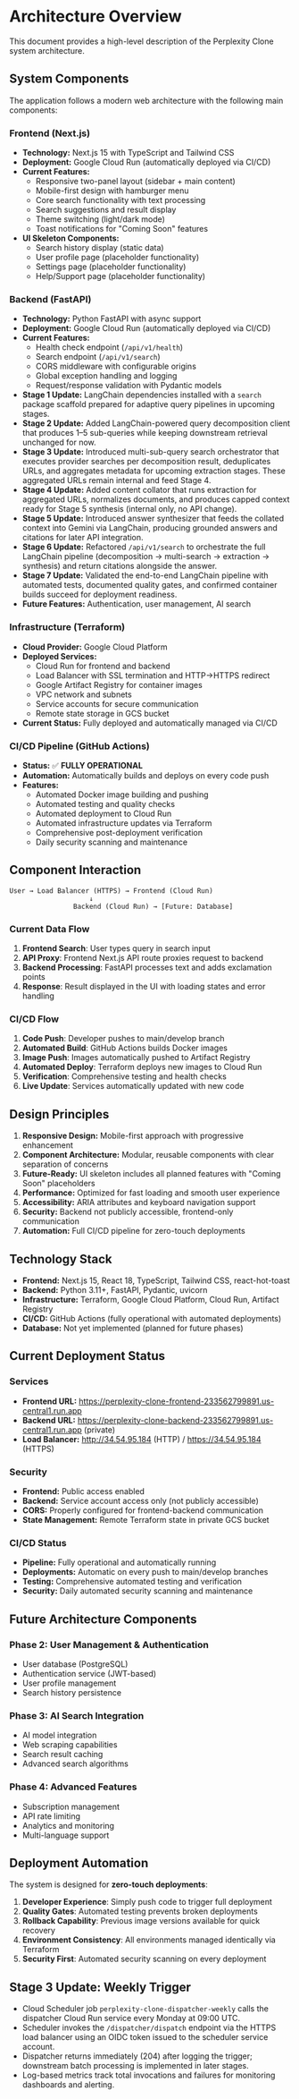 # Architecture Overview

This document provides a high-level description of the Perplexity Clone system architecture.

## System Components

The application follows a modern web architecture with the following main components:

### Frontend (Next.js)
- **Technology:** Next.js 15 with TypeScript and Tailwind CSS
- **Deployment:** Google Cloud Run (automatically deployed via CI/CD)
- **Current Features:** 
  - Responsive two-panel layout (sidebar + main content)
  - Mobile-first design with hamburger menu
  - Core search functionality with text processing
  - Search suggestions and result display
  - Theme switching (light/dark mode)
  - Toast notifications for "Coming Soon" features
- **UI Skeleton Components:**
  - Search history display (static data)
  - User profile page (placeholder functionality)
  - Settings page (placeholder functionality)
  - Help/Support page (placeholder functionality)

### Backend (FastAPI)
- **Technology:** Python FastAPI with async support
- **Deployment:** Google Cloud Run (automatically deployed via CI/CD)
- **Current Features:**
  - Health check endpoint (`/api/v1/health`)
  - Search endpoint (`/api/v1/search`)
  - CORS middleware with configurable origins
  - Global exception handling and logging
  - Request/response validation with Pydantic models
- **Stage 1 Update:** LangChain dependencies installed with a `search` package scaffold prepared for adaptive query pipelines in upcoming stages.
- **Stage 2 Update:** Added LangChain-powered query decomposition client that produces 1–5 sub-queries while keeping downstream retrieval unchanged for now.
- **Stage 3 Update:** Introduced multi-sub-query search orchestrator that executes provider searches per decomposition result, deduplicates URLs, and aggregates metadata for upcoming extraction stages. These aggregated URLs remain internal and feed Stage 4.
- **Stage 4 Update:** Added content collator that runs extraction for aggregated URLs, normalizes documents, and produces capped context ready for Stage 5 synthesis (internal only, no API change).
- **Stage 5 Update:** Introduced answer synthesizer that feeds the collated context into Gemini via LangChain, producing grounded answers and citations for later API integration.
- **Stage 6 Update:** Refactored `/api/v1/search` to orchestrate the full LangChain pipeline (decomposition → multi-search → extraction → synthesis) and return citations alongside the answer.
- **Stage 7 Update:** Validated the end-to-end LangChain pipeline with automated tests, documented quality gates, and confirmed container builds succeed for deployment readiness.
- **Future Features:** Authentication, user management, AI search

### Infrastructure (Terraform)
- **Cloud Provider:** Google Cloud Platform
- **Deployed Services:**
  - Cloud Run for frontend and backend
  - Load Balancer with SSL termination and HTTP→HTTPS redirect
  - Google Artifact Registry for container images
  - VPC network and subnets
  - Service accounts for secure communication
  - Remote state storage in GCS bucket
- **Current Status:** Fully deployed and automatically managed via CI/CD

### CI/CD Pipeline (GitHub Actions)
- **Status:** ✅ **FULLY OPERATIONAL**
- **Automation:** Automatically builds and deploys on every code push
- **Features:**
  - Automated Docker image building and pushing
  - Automated testing and quality checks
  - Automated deployment to Cloud Run
  - Automated infrastructure updates via Terraform
  - Comprehensive post-deployment verification
  - Daily security scanning and maintenance

## Component Interaction

```
User → Load Balancer (HTTPS) → Frontend (Cloud Run)
                    ↓
                Backend (Cloud Run) → [Future: Database]
```

### Current Data Flow
1. **Frontend Search**: User types query in search input
2. **API Proxy**: Frontend Next.js API route proxies request to backend
3. **Backend Processing**: FastAPI processes text and adds exclamation points
4. **Response**: Result displayed in the UI with loading states and error handling

### CI/CD Flow
1. **Code Push**: Developer pushes to main/develop branch
2. **Automated Build**: GitHub Actions builds Docker images
3. **Image Push**: Images automatically pushed to Artifact Registry
4. **Automated Deploy**: Terraform deploys new images to Cloud Run
5. **Verification**: Comprehensive testing and health checks
6. **Live Update**: Services automatically updated with new code

## Design Principles

1. **Responsive Design:** Mobile-first approach with progressive enhancement
2. **Component Architecture:** Modular, reusable components with clear separation of concerns
3. **Future-Ready:** UI skeleton includes all planned features with "Coming Soon" placeholders
4. **Performance:** Optimized for fast loading and smooth user experience
5. **Accessibility:** ARIA attributes and keyboard navigation support
6. **Security:** Backend not publicly accessible, frontend-only communication
7. **Automation:** Full CI/CD pipeline for zero-touch deployments

## Technology Stack

- **Frontend:** Next.js 15, React 18, TypeScript, Tailwind CSS, react-hot-toast
- **Backend:** Python 3.11+, FastAPI, Pydantic, uvicorn
- **Infrastructure:** Terraform, Google Cloud Platform, Cloud Run, Artifact Registry
- **CI/CD:** GitHub Actions (fully operational with automated deployments)
- **Database:** Not yet implemented (planned for future phases)

## Current Deployment Status

### Services
- **Frontend URL:** https://perplexity-clone-frontend-233562799891.us-central1.run.app
- **Backend URL:** https://perplexity-clone-backend-233562799891.us-central1.run.app (private)
- **Load Balancer:** http://34.54.95.184 (HTTP) / https://34.54.95.184 (HTTPS)

### Security
- **Frontend:** Public access enabled
- **Backend:** Service account access only (not publicly accessible)
- **CORS:** Properly configured for frontend-backend communication
- **State Management:** Remote Terraform state in private GCS bucket

### CI/CD Status
- **Pipeline:** Fully operational and automatically running
- **Deployments:** Automatic on every push to main/develop branches
- **Testing:** Comprehensive automated testing and verification
- **Security:** Daily automated security scanning and maintenance

## Future Architecture Components

### Phase 2: User Management & Authentication
- User database (PostgreSQL)
- Authentication service (JWT-based)
- User profile management
- Search history persistence

### Phase 3: AI Search Integration
- AI model integration
- Web scraping capabilities
- Search result caching
- Advanced search algorithms

### Phase 4: Advanced Features
- Subscription management
- API rate limiting
- Analytics and monitoring
- Multi-language support

## Deployment Automation

The system is designed for **zero-touch deployments**:

1. **Developer Experience**: Simply push code to trigger full deployment
2. **Quality Gates**: Automated testing prevents broken deployments
3. **Rollback Capability**: Previous image versions available for quick recovery
4. **Environment Consistency**: All environments managed identically via Terraform
5. **Security First**: Automated security scanning on every deployment

## Stage 3 Update: Weekly Trigger

- Cloud Scheduler job `perplexity-clone-dispatcher-weekly` calls the dispatcher Cloud Run service every Monday at 09:00 UTC.
- Scheduler invokes the `/dispatcher/dispatch` endpoint via the HTTPS load balancer using an OIDC token issued to the scheduler service account.
- Dispatcher returns immediately (204) after logging the trigger; downstream batch processing is implemented in later stages.
- Log-based metrics track total invocations and failures for monitoring dashboards and alerting.
